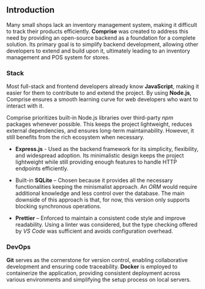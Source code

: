 ## Introduction

Many small shops lack an inventory management system, making it difficult to track their products efficiently.
**Comprise** was created to address this need by providing an open-source backend as a foundation for a complete solution.
Its primary goal is to simplify backend development, allowing other developers to extend and build upon it, ultimately leading to an inventory management and POS system for stores.

### Stack

Most full-stack and frontend developers already know **JavaScript**, making it easier for them to contribute to and extend the project.
By using **Node.js**, Comprise ensures a smooth learning curve for web developers who want to interact with it.

Comprise prioritizes built-in Node.js libraries over third-party _npm_ packages whenever possible.
This keeps the project lightweight, reduces external dependencies, and ensures long-term maintainability.
However, it still benefits from the rich ecosystem when necessary.

- **Express.js** - Used as the backend framework for its simplicity, flexibility, and widespread adoption.
  Its minimalistic design keeps the project lightweight while still providing enough features to handle HTTP endpoints efficiently.

- Built-in **SQLite** – Chosen because it provides all the necessary functionalities keeping the minismalist approach.
  An _ORM_ would require additional knowledge and less control over the database.
  The main downside of this approach is that, for now, this version only supports blocking synchronous operations.

- **Prettier** – Enforced to maintain a consistent code style and improve readability.
  Using a linter was considered, but the type checking offered by _VS Code_ was sufficient and avoids configuration overhead.

### DevOps

**Git** serves as the cornerstone for version control, enabling collaborative development and ensuring code traceability.
**Docker** is employed to containerize the application, providing consistent deployment across various environments and simplifying the setup process on local servers.
